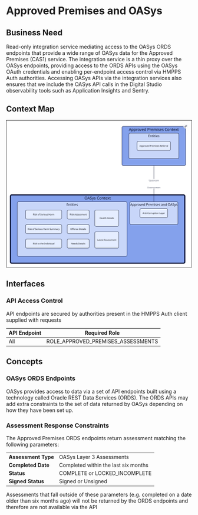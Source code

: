 # Approved Premises and OASys

## Business Need

Read-only integration service mediating access to the OASys ORDS endpoints that provide a wide range of OASys data for the Approved Premises (CAS1) service. The integration service is a thin proxy over the OASys endpoints, providing access to the ORDS APIs using the OASys OAuth credentials and enabling per-endpoint access control via HMPPS Auth authorities. Accessing OASys APIs via the integration services also ensures that we include the OASys API calls in the Digital Studio observability tools such as Application Insights and Sentry.

## Context Map

![Context Map](../../doc/tech-docs/source/images/approved-premises-and-oasys-context-map.svg)

## Interfaces

### API Access Control

API endpoints are secured by authorities present in the HMPPS Auth client supplied with
requests

| API Endpoint | Required Role                         |
|--------------|---------------------------------------|
| All          | ROLE\_APPROVED\_PREMISES\_ASSESSMENTS |

## Concepts

### OASys ORDS Endpoints

OASys provides access to data via a set of API endpoints built using a technology called Oracle REST Data Services (ORDS). The ORDS APIs may add extra constraints to the set of data returned by OASys depending on how they have been set up.

### Assessment Response Constraints

The Approved Premises ORDS endpoints return assessment matching the following parameters:

|                     |                                      |
|---------------------|--------------------------------------|
| **Assessment Type** | OASys Layer 3 Assessments            |
| **Completed Date**  | Completed within the last six months |
| **Status**          | COMPLETE or LOCKED_INCOMPLETE        |
| **Signed Status**   | Signed or Unsigned                   |

Assessments that fall outside of these parameters (e.g. completed on a date older than six months ago) will not be returned by the ORDS endpoints and therefore are not available via the API

